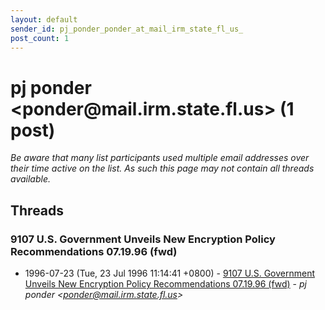```yaml
---
layout: default
sender_id: pj_ponder_ponder_at_mail_irm_state_fl_us_
post_count: 1
---
```


# pj ponder <ponder<span>@</span>mail.irm.state.fl.us> (1 post)

_Be aware that many list participants used multiple email addresses over their time active on the list. As such this page may not contain all threads available._

## Threads

### 9107 U.S. Government Unveils New Encryption Policy Recommendations 07.19.96 (fwd)
+ 1996-07-23 (Tue, 23 Jul 1996 11:14:41 +0800) - [9107 U.S. Government Unveils New Encryption Policy Recommendations 07.19.96 (fwd)](/archive/1996/07/feaf6e4ac5fdb8ab25e93e30376896857fe2346d3e849aa5af7e52ac9551bc3b) - _pj ponder \<ponder@mail.irm.state.fl.us\>_

